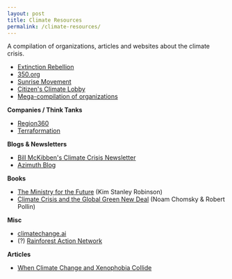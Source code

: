 ```yaml
---
layout: post
title: Climate Resources
permalink: /climate-resources/
---
```

A compilation of organizations, articles and websites about the climate crisis. 

- [Extinction Rebellion](https://rebellion.global/)
- [350.org](https://350.org/)
- [Sunrise Movement](https://www.sunrisemovement.org/)
- [Citizen's Climate Lobby](https://citizensclimatelobby.org/)
- [Mega-compilation of organizations](http://www.ourcommonearth.org/more-organizations.html?mc_cid=d79d68e523&mc_eid=368e51e9e7)

**Companies / Think Tanks**
- [Region360](https://region360.org/)
- [Terraformation](https://www.terraformation.com/)

<!-- **Art & Music**
- Raye Zaragoza (https://www.rayezaragoza.com/) -->

**Blogs & Newsletters**
- [Bill McKibben's Climate Crisis Newsletter](https://www.newyorker.com/news/annals-of-a-warming-planet/welcome-to-the-climate-crisis-newsletter)
- [Azimuth Blog](https://www.azimuthproject.org/)


**Books**
- [The Ministry for the Future](https://www.barnesandnoble.com/w/the-ministry-for-the-future-kim-stanley-robinson/1136401711?ean=9780316591690) (Kim Stanley Robinson)
- [Climate Crisis and the Global Green New Deal](https://www.penguinrandomhouse.com/books/646903/climate-crisis-and-the-global-green-new-deal-by-noam-chomsky-and-robert-pollin-in-conversation-with-cj-polychroniou/) (Noam Chomsky & Robert Pollin)

**Misc**
- [climatechange.ai](https://www.climatechange.ai/)
- (?) [Rainforest Action Network](https://www.ran.org/campaign/support-communities/)

**Articles**
- [When Climate Change and Xenophobia Collide](https://www.newyorker.com/news/dispatch/when-climate-change-and-xenophobia-collide)